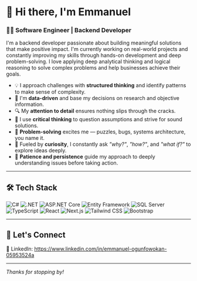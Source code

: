 # 👋 Hi there, I'm Emmanuel

### 👨‍💻 Software Engineer | Backend Developer

I'm a backend developer passionate about building meaningful solutions that make positive impact. I'm currently working on real-world projects and constantly improving my skills through hands-on development and deep problem-solving. I love applying deep analytical thinking and logical reasoning to solve complex problems and help businesses achieve their goals.

- 💡 I approach challenges with **structured thinking** and identify patterns to make sense of complexity.
- 🧐 I'm **data-driven** and base my decisions on research and objective information.
- 🔍 My **attention to detail** ensures nothing slips through the cracks.
- 🤔 I use **critical thinking** to question assumptions and strive for sound solutions.
- 🧩 **Problem-solving** excites me — puzzles, bugs, systems architecture, you name it.
- 🧠 Fueled by **curiosity**, I constantly ask *"why?"*, *"how?"*, and *"what if?"* to explore ideas deeply.
- 🧘 **Patience and persistence** guide my approach to deeply understanding issues before taking action.

---

## 🛠 Tech Stack

![C#](https://img.shields.io/badge/C%23-239120?style=flat&logo=c-sharp&logoColor=white)
![.NET](https://img.shields.io/badge/.NET-512BD4?style=flat&logo=dotnet&logoColor=white)
![ASP.NET Core](https://img.shields.io/badge/ASP.NET_Core-512BD4?style=flat&logo=dotnet&logoColor=white)
![Entity Framework](https://img.shields.io/badge/Entity_Framework_Core-6DB33F?style=flat&logo=ef&logoColor=white)
![SQL Server](https://img.shields.io/badge/SQL_Server-CC2927?style=flat&logo=microsoft-sql-server&logoColor=white)
![TypeScript](https://img.shields.io/badge/TypeScript-3178C6?style=flat&logo=typescript&logoColor=white)
![React](https://img.shields.io/badge/React-61DAFB?style=flat&logo=react&logoColor=white)
![Next.js](https://img.shields.io/badge/Next.js-000000?style=flat&logo=nextdotjs&logoColor=white)
![Tailwind CSS](https://img.shields.io/badge/Tailwind_CSS-06B6D4?style=flat&logo=tailwindcss&logoColor=white)
![Bootstrap](https://img.shields.io/badge/Bootstrap-7952B3?style=flat&logo=bootstrap&logoColor=white)

---

## 🔗 Let's Connect
  
💼 LinkedIn: https://www.linkedin.com/in/emmanuel-ogunfowokan-05953524a

---

*Thanks for stopping by!*
